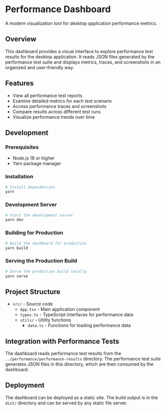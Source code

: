 # Performance Dashboard

A modern visualization tool for desktop application performance metrics.

## Overview

This dashboard provides a visual interface to explore performance test results for the desktop application. It reads JSON files generated by the performance test suite and displays metrics, traces, and screenshots in an organized and user-friendly way.

## Features

- View all performance test reports
- Examine detailed metrics for each test scenario
- Access performance traces and screenshots
- Compare results across different test runs
- Visualize performance trends over time

## Development

### Prerequisites

- Node.js 18 or higher
- Yarn package manager

### Installation

```bash
# Install dependencies
yarn
```

### Development Server

```bash
# Start the development server
yarn dev
```

### Building for Production

```bash
# Build the dashboard for production
yarn build
```

### Serving the Production Build

```bash
# Serve the production build locally
yarn serve
```

## Project Structure

- `src/` - Source code
  - `App.tsx` - Main application component
  - `types.ts` - TypeScript interfaces for performance data
  - `utils/` - Utility functions
    - `data.ts` - Functions for loading performance data

## Integration with Performance Tests

The dashboard reads performance test results from the `../performance/performance-results` directory. The performance test suite generates JSON files in this directory, which are then consumed by the dashboard.

## Deployment

The dashboard can be deployed as a static site. The build output is in the `dist/` directory and can be served by any static file server.
